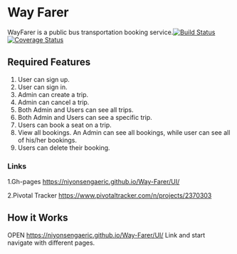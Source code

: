 # Way Farer

WayFarer is a public bus transportation booking service.[![Build Status](https://travis-ci.com/Niyonsengaeric/Way-Farer.svg?branch=develop)](https://travis-ci.com/Niyonsengaeric/Way-Farer) [![Coverage Status](https://coveralls.io/repos/github/Niyonsengaeric/Way-Farer/badge.svg?branch=develop)](https://coveralls.io/github/Niyonsengaeric/Way-Farer?branch=develop)

## Required Features

1. User can sign up.
2. User can sign in.
3. Admin can create a trip.
4. Admin can cancel a trip.
5. Both Admin and Users can see all trips.
6. Both Admin and Users can see a specific trip.
7. Users can book a seat on a trip.
8. View all bookings. An Admin can see all bookings, while user can see all of his/her bookings.
9. Users can delete their booking.

### Links

1.Gh-pages
https://niyonsengaeric.github.io/Way-Farer/UI/

2.Pivotal Tracker
https://www.pivotaltracker.com/n/projects/2370303

## How it Works

OPEN https://niyonsengaeric.github.io/Way-Farer/UI/ Link and start navigate with different pages.
